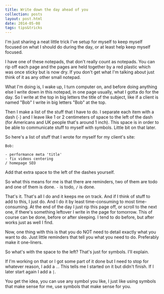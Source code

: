 ```yaml
---
title: Write down the day ahead of you
collection: posts
layout: post.html
date: 2014-05-08
tags: tips&tricks
---
```


I'm just sharing a neat little trick I've setup for myself to keep myself
focused on what I should do during the day, or at least help keep myself
focused.

I have one of these notepads, that don't really count as notepads.  You can rip
off each page and the pages are held together by a red plastic which was once
sticky but is now dry. If you don't get what I'm talking about just think of it
as any other small notepad.

What I'm doing is, I wake up, I turn computer on, and before doing anything else
I write down in this notepad, in one page usually, what I gotta do for the day.
So I write at the top in big letters the title of the subject, like if a client
is named "Bob" I write in big letters "Bob" at the top.

Then I make a list of the stuff that I have to do. I separate each item with a
dash (`-`) and I leave like 1 or 2 centimeters of space to the left of the dash
(for Americans and UK people that's around 1 inch).  This space is in order to
be able to communicate stuff to myself with symbols.  Little bit on that later.

So here's a list of stuff that I wrote for myself for my client's site:

```
Bob:

- performance meta 'title'
- fix videos centering
/ homepage SEO
```

Add that extra space to the left of the dashes yourself.

So what this means for me is that there are reminders, two of them are todo and
one of them is done. `-` is todo, `/` is done.

That's it.  That's all I do and it keeps me on track.  And if I think of stuff
to add to this, I just do.  And I do it by least time-consuming to most
time-consuming.  At the end of the day I just rip this page off, or scroll to
the next one, if there's something leftover I write in the page for tomorrow.
This of course can be done, before or after sleeping.  I tend to do before, but
after works just as well I find.

Now, one thing with this is that you do NOT need to detail exactly what you want
to do.  Just little reminders that tell you what you need to do.  Preferably
make it one-liners.

So what's with the space to the left?  That's just for symbols.  I'll explain.

If I'm working on that or I got some part of it done but I need to stop for
whatever reason, I add a `.`.  This tells me I started on it but didn't finish.
If I later start again I add a `|`.

You get the idea, you can use any symbol you like, I just like using symbols
that make sense for me, use symbols that make sense for you.
